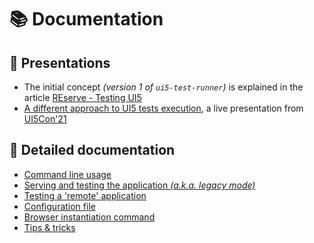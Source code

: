 # 📚 Documentation

## 💬 Presentations
* The initial concept *(version 1 of `ui5-test-runner`)* is explained in the article [REserve - Testing UI5](https://arnaud-buchholz.medium.com/reserve-testing-ui5-85187d5eb7f1)
* [A different approach to UI5 tests execution](https://youtu.be/EBp0bdIqu4s), a live presentation from [UI5Con'21](https://openui5.org/ui5con/)

## 📖 Detailed documentation
* [Command line usage](usage.md)
* [Serving and testing the application *(a.k.a. legacy mode)*](legacy.md)
* [Testing a 'remote' application](testing.md)
* [Configuration file](configuration.md)
* [Browser instantiation command](browser.md)
* [Tips & tricks](tipsNtricks.md)
